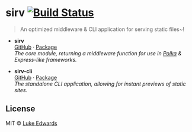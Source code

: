 # sirv [![Build Status](https://travis-ci.org/lukeed/sirv.svg?branch=master)](https://travis-ci.org/lukeed/sirv)

> An optimized middleware & CLI application for serving static files~!

* **sirv**<br>
  [GitHub](https://github.com/lukeed/sirv/tree/master/packages/sirv) · [Package](https://www.npmjs.com/package/sirv) <br>
  _The core module, returning a middleware function for use in [Polka](https://github.com/lukeed/polka) & Express-like frameworks._

* **sirv-cli**<br>
  [GitHub](https://github.com/lukeed/sirv/tree/master/packages/sirv-cli) · [Package](https://www.npmjs.com/package/sirv-cli) <br>
  _The standalone CLI application, allowing for instant previews of static sites._


## License

MIT © [Luke Edwards](https://lukeed.com)
